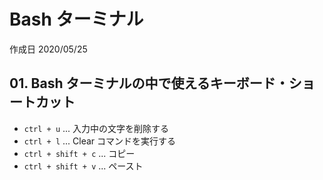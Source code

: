 # Bash ターミナル

作成日 2020/05/25

## 01. Bash ターミナルの中で使えるキーボード・ショートカット

- `ctrl + u` ... 入力中の文字を削除する
- `ctrl + l` ... Clear コマンドを実行する
- `ctrl + shift + c` ... コピー
- `ctrl + shift + v` ... ペースト
